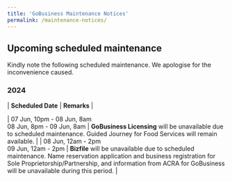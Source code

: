 ```yaml
---
title: 'GoBusiness Maintenance Notices'
permalink: /maintenance-notices/
---
```


## Upcoming scheduled maintenance

Kindly note the following scheduled maintenance. We apologise for the inconvenience caused.

### 2024 

| **Scheduled Date** | **Remarks** |  


| 07 Jun, 10pm - 08 Jun, 8am <br> 08 Jun, 8pm - 09 Jun, 8am | **GoBusiness Licensing** will be unavailable due to scheduled maintenance. Guided Journey for Food Services will remain available. | 
| 08 Jun, 12am - 2pm <br>09 Jun, 12am - 2pm | **Bizfile** will be unavailable due to scheduled maintenance. Name reservation application and business registration for Sole Proprietorship/Partnership, and information from ACRA for GoBusiness will be unavailable during this period. |  
   

<script src="/jquery/jquery.min.js"></script> <script src="/jquery/resize-tables.js"></script>

